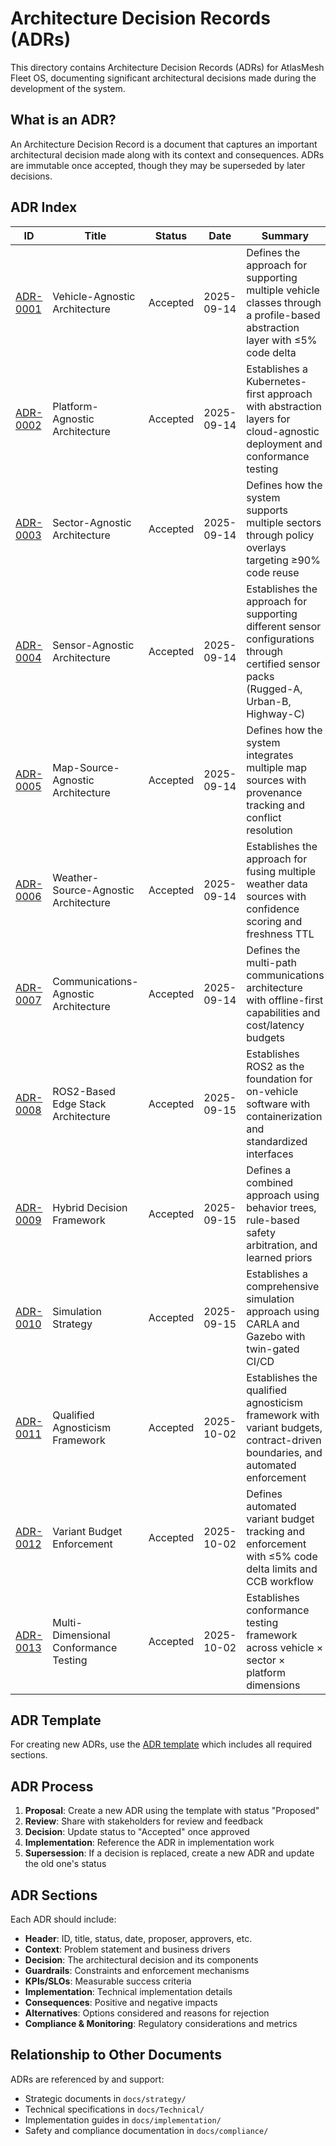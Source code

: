 # Architecture Decision Records (ADRs)

This directory contains Architecture Decision Records (ADRs) for AtlasMesh Fleet OS, documenting significant architectural decisions made during the development of the system.

## What is an ADR?

An Architecture Decision Record is a document that captures an important architectural decision made along with its context and consequences. ADRs are immutable once accepted, though they may be superseded by later decisions.

## ADR Index

| ID | Title | Status | Date | Summary |
| --- | --- | --- | --- | --- |
| [ADR-0001](0001-vehicle-agnostic.md) | Vehicle-Agnostic Architecture | Accepted | 2025-09-14 | Defines the approach for supporting multiple vehicle classes through a profile-based abstraction layer with ≤5% code delta |
| [ADR-0002](0002-platform-agnostic.md) | Platform-Agnostic Architecture | Accepted | 2025-09-14 | Establishes a Kubernetes-first approach with abstraction layers for cloud-agnostic deployment and conformance testing |
| [ADR-0003](0003-sector-agnostic.md) | Sector-Agnostic Architecture | Accepted | 2025-09-14 | Defines how the system supports multiple sectors through policy overlays targeting ≥90% code reuse |
| [ADR-0004](0004-sensor-agnostic.md) | Sensor-Agnostic Architecture | Accepted | 2025-09-14 | Establishes the approach for supporting different sensor configurations through certified sensor packs (Rugged-A, Urban-B, Highway-C) |
| [ADR-0005](0005-map-source-agnostic.md) | Map-Source-Agnostic Architecture | Accepted | 2025-09-14 | Defines how the system integrates multiple map sources with provenance tracking and conflict resolution |
| [ADR-0006](0006-weather-source-agnostic.md) | Weather-Source-Agnostic Architecture | Accepted | 2025-09-14 | Establishes the approach for fusing multiple weather data sources with confidence scoring and freshness TTL |
| [ADR-0007](0007-comms-agnostic.md) | Communications-Agnostic Architecture | Accepted | 2025-09-14 | Defines the multi-path communications architecture with offline-first capabilities and cost/latency budgets |
| [ADR-0008](0008-ros2-edge-stack.md) | ROS2-Based Edge Stack Architecture | Accepted | 2025-09-15 | Establishes ROS2 as the foundation for on-vehicle software with containerization and standardized interfaces |
| [ADR-0009](0009-hybrid-decision-framework.md) | Hybrid Decision Framework | Accepted | 2025-09-15 | Defines a combined approach using behavior trees, rule-based safety arbitration, and learned priors |
| [ADR-0010](0010-simulation-strategy.md) | Simulation Strategy | Accepted | 2025-09-15 | Establishes a comprehensive simulation approach using CARLA and Gazebo with twin-gated CI/CD |
| [ADR-0011](0011-qualified-agnosticism.md) | Qualified Agnosticism Framework | Accepted | 2025-10-02 | Establishes the qualified agnosticism framework with variant budgets, contract-driven boundaries, and automated enforcement |
| [ADR-0012](0012-variant-budget-enforcement.md) | Variant Budget Enforcement | Accepted | 2025-10-02 | Defines automated variant budget tracking and enforcement with ≤5% code delta limits and CCB workflow |
| [ADR-0013](0013-conformance-testing.md) | Multi-Dimensional Conformance Testing | Accepted | 2025-10-02 | Establishes conformance testing framework across vehicle × sector × platform dimensions |

## ADR Template

For creating new ADRs, use the [ADR template](adr-enhancement-template.md) which includes all required sections.

## ADR Process

1. **Proposal**: Create a new ADR using the template with status "Proposed"
2. **Review**: Share with stakeholders for review and feedback
3. **Decision**: Update status to "Accepted" once approved
4. **Implementation**: Reference the ADR in implementation work
5. **Supersession**: If a decision is replaced, create a new ADR and update the old one's status

## ADR Sections

Each ADR should include:

- **Header**: ID, title, status, date, proposer, approvers, etc.
- **Context**: Problem statement and business drivers
- **Decision**: The architectural decision and its components
- **Guardrails**: Constraints and enforcement mechanisms
- **KPIs/SLOs**: Measurable success criteria
- **Implementation**: Technical implementation details
- **Consequences**: Positive and negative impacts
- **Alternatives**: Options considered and reasons for rejection
- **Compliance & Monitoring**: Regulatory considerations and metrics

## Relationship to Other Documents

ADRs are referenced by and support:
- Strategic documents in `docs/strategy/`
- Technical specifications in `docs/Technical/`
- Implementation guides in `docs/implementation/`
- Safety and compliance documentation in `docs/compliance/`
